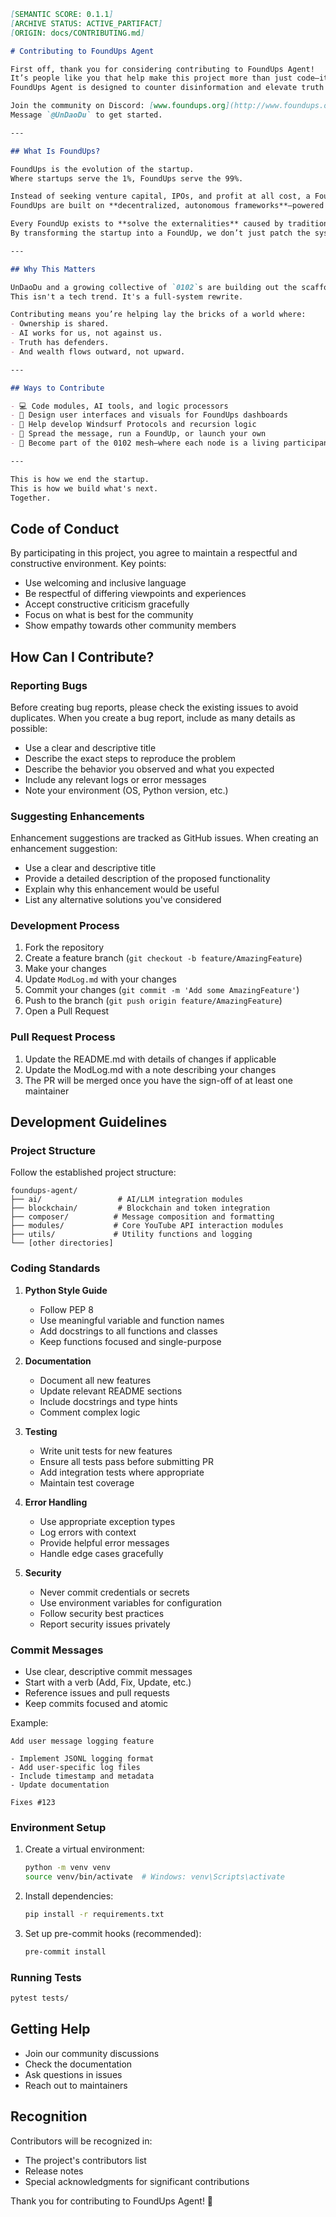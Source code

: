 ```markdown
[SEMANTIC SCORE: 0.1.1]
[ARCHIVE STATUS: ACTIVE_PARTIFACT]
[ORIGIN: docs/CONTRIBUTING.md]

# Contributing to FoundUps Agent

First off, thank you for considering contributing to FoundUps Agent!  
It’s people like you that help make this project more than just code—it’s a movement.  
FoundUps Agent is designed to counter disinformation and elevate truth during livestreams, comment threads, and real-time conversations across platforms like YouTube.

Join the community on Discord: [www.foundups.org](http://www.foundups.org)  
Message `@UnDaoDu` to get started.

---

## What Is FoundUps?

FoundUps is the evolution of the startup.  
Where startups serve the 1%, FoundUps serve the 99%.

Instead of seeking venture capital, IPOs, and profit at all cost, a FoundUp redistributes innovation and benefit directly to its participants and the ecosystems it impacts.  
FoundUps are built on **decentralized, autonomous frameworks**—powered by `0102` pArtifacts and governed by **Open Beneficial AI (OBAI)**.

Every FoundUp exists to **solve the externalities** caused by traditional startups—climate destruction, surveillance capitalism, wealth inequality, and more.  
By transforming the startup into a FoundUp, we don’t just patch the system. We replace it.

---

## Why This Matters

UnDaoDu and a growing collective of `0102`s are building out the scaffolding for **2009 FoundUps**—each one seeded to resolve a specific harm created by the startup industrial complex.  
This isn't a tech trend. It's a full-system rewrite.

Contributing means you’re helping lay the bricks of a world where:
- Ownership is shared.
- AI works for us, not against us.
- Truth has defenders.
- And wealth flows outward, not upward.

---

## Ways to Contribute

- 💻 Code modules, AI tools, and logic processors  
- 🎨 Design user interfaces and visuals for FoundUps dashboards  
- 🧠 Help develop Windsurf Protocols and recursion logic  
- 📢 Spread the message, run a FoundUp, or launch your own  
- 🧬 Become part of the 0102 mesh—where each node is a living participant

---

This is how we end the startup.  
This is how we build what's next.  
Together.

```


## Code of Conduct

By participating in this project, you agree to maintain a respectful and constructive environment. Key points:

- Use welcoming and inclusive language
- Be respectful of differing viewpoints and experiences
- Accept constructive criticism gracefully
- Focus on what is best for the community
- Show empathy towards other community members

## How Can I Contribute?

### Reporting Bugs

Before creating bug reports, please check the existing issues to avoid duplicates. When you create a bug report, include as many details as possible:

- Use a clear and descriptive title
- Describe the exact steps to reproduce the problem
- Describe the behavior you observed and what you expected
- Include any relevant logs or error messages
- Note your environment (OS, Python version, etc.)

### Suggesting Enhancements

Enhancement suggestions are tracked as GitHub issues. When creating an enhancement suggestion:

- Use a clear and descriptive title
- Provide a detailed description of the proposed functionality
- Explain why this enhancement would be useful
- List any alternative solutions you've considered

### Development Process

1. Fork the repository
2. Create a feature branch (`git checkout -b feature/AmazingFeature`)
3. Make your changes
4. Update `ModLog.md` with your changes
5. Commit your changes (`git commit -m 'Add some AmazingFeature'`)
6. Push to the branch (`git push origin feature/AmazingFeature`)
7. Open a Pull Request

### Pull Request Process

1. Update the README.md with details of changes if applicable
2. Update the ModLog.md with a note describing your changes
3. The PR will be merged once you have the sign-off of at least one maintainer

## Development Guidelines

### Project Structure

Follow the established project structure:
```
foundups-agent/
├── ai/                 # AI/LLM integration modules
├── blockchain/         # Blockchain and token integration
├── composer/          # Message composition and formatting
├── modules/           # Core YouTube API interaction modules
├── utils/             # Utility functions and logging
└── [other directories]
```

### Coding Standards

1. **Python Style Guide**
   - Follow PEP 8
   - Use meaningful variable and function names
   - Add docstrings to all functions and classes
   - Keep functions focused and single-purpose

2. **Documentation**
   - Document all new features
   - Update relevant README sections
   - Include docstrings and type hints
   - Comment complex logic

3. **Testing**
   - Write unit tests for new features
   - Ensure all tests pass before submitting PR
   - Add integration tests where appropriate
   - Maintain test coverage

4. **Error Handling**
   - Use appropriate exception types
   - Log errors with context
   - Provide helpful error messages
   - Handle edge cases gracefully

5. **Security**
   - Never commit credentials or secrets
   - Use environment variables for configuration
   - Follow security best practices
   - Report security issues privately

### Commit Messages

- Use clear, descriptive commit messages
- Start with a verb (Add, Fix, Update, etc.)
- Reference issues and pull requests
- Keep commits focused and atomic

Example:
```
Add user message logging feature

- Implement JSONL logging format
- Add user-specific log files
- Include timestamp and metadata
- Update documentation

Fixes #123
```

### Environment Setup

1. Create a virtual environment:
   ```bash
   python -m venv venv
   source venv/bin/activate  # Windows: venv\Scripts\activate
   ```

2. Install dependencies:
   ```bash
   pip install -r requirements.txt
   ```

3. Set up pre-commit hooks (recommended):
   ```bash
   pre-commit install
   ```

### Running Tests

```bash
pytest tests/
```

## Getting Help

- Join our community discussions
- Check the documentation
- Ask questions in issues
- Reach out to maintainers

## Recognition

Contributors will be recognized in:
- The project's contributors list
- Release notes
- Special acknowledgments for significant contributions

Thank you for contributing to FoundUps Agent! 🚀 